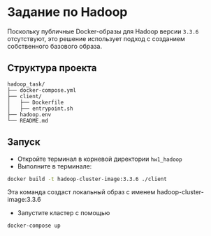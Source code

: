 # Задание по Hadoop

Поскольку публичные Docker-образы для Hadoop версии `3.3.6` отсутствуют, это решение использует подход с созданием собственного базового образа.

## Структура проекта

```
hadoop_task/
├── docker-compose.yml
├── client/
│   ├── Dockerfile
│   ├── entrypoint.sh
├── hadoop.env
└── README.md
```

## Запуск

- Откройте терминал в корневой директории `hw1_hadoop`
- Выполните в терминале:

```bash
docker build -t hadoop-cluster-image:3.3.6 ./client
```

Эта команда создаст локальный образ с именем hadoop-cluster-image:3.3.6

- Запустите кластер с помощью

```bash
docker-compose up
```
